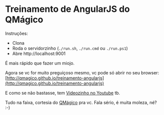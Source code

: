 ﻿# Treinamento de AngularJS do QMágico

Instruções:

* Clona
* Roda o servidorzinho (`./run.sh`, `./run.cmd` ou `./run.ps1`)
* Abre http://localhost:9001

É mais rápido que fazer um miojo.

Agora se vc for muito preguiçoso mesmo, vc pode só abrir no seu browser: [http://qmagico.github.io/treinamento-angularjs](http://qmagico.github.io/treinamento-angularjs)

E como se não bastasse, tem [Videozinho no Youtube](http://www.youtube.com/playlist?feature=edit_ok&list=PLgMNBa0XaIgcD9IGiqvAQxPrUEyW_i87I) tb.

Tudo na faixa, cortesia do [QMágico](http://www.qmagico.com.br) pra vc. Fala sério, é muita moleza, né? :-)
